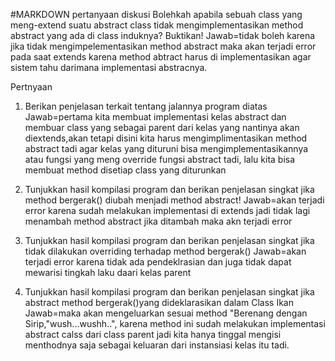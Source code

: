 #MARKDOWN
pertanyaan diskusi
Bolehkah apabila sebuah class yang meng-extend suatu abstract class tidak 
mengimplementasikan method abstract yang ada di class induknya? Buktikan!
Jawab=tidak boleh karena jika tidak mengimpelementasikan method abstract maka akan terjadi error pada saat extends karena method
abtract harus di implementasikan agar sistem tahu darimana implementasi abstracnya.

Pertnyaan
1. Berikan penjelasan terkait tentang jalannya program diatas 
Jawab=pertama kita membuat implementasi kelas abstract dan membuar class yang sebagai parent dari kelas yang
nantinya akan diextends,akan tetapi disini kita harus mengimplimentasikan method abstract tadi agar
kelas yang dituruni bisa mengimplementasikannya atau fungsi yang meng override fungsi abstract tadi,
lalu kita bisa membuat method disetiap class yang diturunkan

2. Tunjukkan hasil kompilasi program dan berikan penjelasan singkat jika method
bergerak() diubah menjadi method abstract!
Jawab=akan terjadi error karena sudah melakukan implementasi di extends jadi tidak lagi menambah method abstract jika ditambah maka akn terjadi error

3. Tunjukkan hasil kompilasi program dan berikan penjelasan singkat jika tidak dilakukan 
overriding terhadap method bergerak()
Jawab=akan terjadi error karena tidak ada pendeklrasian dan juga tidak dapat mewarisi tingkah laku daari kelas parent

4. Tunjukkan hasil kompilasi program dan berikan penjelasan singkat jika abstract method
bergerak()yang dideklarasikan dalam Class Ikan
Jawab=maka akan mengeluarkan sesuai method "Berenang dengan Sirip,"wush...wushh..",
karena method ini sudah melakukan implementasi abstract calss dari class parent jadi kita hanya tinggal mengisi menthodnya saja sebagai keluaran dari instansiasi kelas itu tadi.
